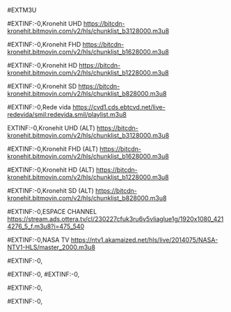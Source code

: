 #EXTM3U




#EXTINF:-0,Kronehit UHD
https://bitcdn-kronehit.bitmovin.com/v2/hls/chunklist_b3128000.m3u8

#EXTINF:-0,Kronehit FHD
https://bitcdn-kronehit.bitmovin.com/v2/hls/chunklist_b1628000.m3u8

#EXTINF:-0,Kronehit HD
https://bitcdn-kronehit.bitmovin.com/v2/hls/chunklist_b1228000.m3u8

#EXTINF:-0,Kronehit SD
https://bitcdn-kronehit.bitmovin.com/v2/hls/chunklist_b828000.m3u8

#EXTINF:-0,Rede vida
https://cvd1.cds.ebtcvd.net/live-redevida/smil:redevida.smil/playlist.m3u8

EXTINF:-0,Kronehit UHD (ALT)
https://bitcdn-kronehit.bitmovin.com/v2/hls/chunklist_b3128000.m3u8

#EXTINF:-0,Kronehit FHD (ALT)
https://bitcdn-kronehit.bitmovin.com/v2/hls/chunklist_b1628000.m3u8

#EXTINF:-0,Kronehit HD (ALT)
https://bitcdn-kronehit.bitmovin.com/v2/hls/chunklist_b1228000.m3u8

#EXTINF:-0,Kronehit SD (ALT)
https://bitcdn-kronehit.bitmovin.com/v2/hls/chunklist_b828000.m3u8

#EXTINF:-0,ESPACE CHANNEL
https://stream.ads.ottera.tv/cl/230227cfuk3ru6v5vliaglue1g/1920x1080_4214276_5_f.m3u8?i=475_540

#EXTINF:-0,NASA TV
https://ntv1.akamaized.net/hls/live/2014075/NASA-NTV1-HLS/master_2000.m3u8


#EXTINF:-0,

#EXTINF:-0,
#EXTINF:-0,

#EXTINF:-0,

#EXTINF:-0,

